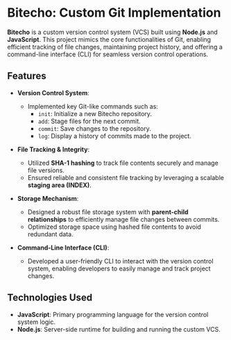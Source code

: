 # Bitecho: Custom Git Implementation

**Bitecho** is a custom version control system (VCS) built using **Node.js** and **JavaScript**. This project mimics the core functionalities of Git, enabling efficient tracking of file changes, maintaining project history, and offering a command-line interface (CLI) for seamless version control operations.

## Features

- **Version Control System**:
  - Implemented key Git-like commands such as:
    - `init`: Initialize a new Bitecho repository.
    - `add`: Stage files for the next commit.
    - `commit`: Save changes to the repository.
    - `log`: Display a history of commits made to the project.

- **File Tracking & Integrity**:
  - Utilized **SHA-1 hashing** to track file contents securely and manage file versions.
  - Ensured reliable and consistent file tracking by leveraging a scalable **staging area (INDEX)**.

- **Storage Mechanism**:
  - Designed a robust file storage system with **parent-child relationships** to efficiently manage file changes between commits.
  - Optimized storage space using hashed file contents to avoid redundant data.

- **Command-Line Interface (CLI)**:
  - Developed a user-friendly CLI to interact with the version control system, enabling developers to easily manage and track project changes.

## Technologies Used

- **JavaScript**: Primary programming language for the version control system logic.
- **Node.js**: Server-side runtime for building and running the custom VCS.
